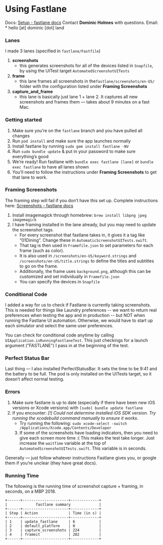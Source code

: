 # Using Fastlane
Docs: [Setup - fastlane docs](https://docs.fastlane.tools/getting-started/ios/setup/)
Contact **Dominic Holmes** with questions. Email:
	* hello [at] dominic [dot] land

### Lanes
I made 3 lanes (specified in `fastlane/Fastfile`)
1. **screenshots**
	* this generates screenshots for all of the devices listed in `Snapfile`, by using the UITest target `AutomatedScreenshotUITests`
2. **frame**
	* this lane frames all screenshots in the`fastlane/screenshots/en-US/` folder with the configuration listed under **Framing Screenshots**
3. **capture_and_frame**
	* this lane is basically just lane 1 + lane 2. It captures all new screenshots and frames them — takes about 9 minutes on a fast Mac.

### Getting started
1. Make sure you’re on the `fastlane` branch and you have pulled all changes
2. Run `pod install` and make sure the app launches normally
3. Install fastlane by running `sudo gem install fastlane -NV`
4. Run `sudo bundle update` & put in your password to make sure everything’s good
5. We’re ready! Run fastlane with `bundle exec fastlane [lane]` or `bundle exec fastlane` to have all lanes shown
6. You’ll need to follow the instructions under **Framing Screenshots** to get that lane to work.

### Framing Screenshots
The framing step will fail if you don’t have this set up.
Complete instructions here: [Screenshots - fastlane docs](https://docs.fastlane.tools/getting-started/ios/screenshots/#put-your-screenshots-into-device-frames)

1. Install imagemagick through homebrew: `brew install libpng jpeg imagemagick`
2. I have framing installed in the lane already, but you may need to update the screenshot tags.
	* For every screenshot that fastlane takes in, it gives it a tag like “01Dining”.  Change these in `AutomaticScreenshotUITests.swift`.
	* That tag is then used in `Framefile.json` to set parameters for each frame (such as color).
	* It is also used in `/screenshots/en-US/keyword.strings` and `/screenshots/en-US/title.strings` to define the titles and subtitles to go on the frame.
	* Additionally, the frame uses `background.png`, although this can be customized and set individually in `Framefile.json`
	* You can specify the devices in `Snapfile`
    
### Conditional Code
I added a way for us to check if Fastlane is currently taking screenshots. This is needed for things like Laundry preferences -- we want to return real preferences when testing the app and in production -- but NOT when running the Fastlane UI automation. Otherwise, we would have to start up each simulator and select the same user preferences.

You can check for conditional code anytime by calling `UIApplication.isRunningFastlaneTest`. This just checkings for a launch argument ("FASTLANE") I pass in at the beginning of the test.

### Perfect Status Bar
Last thing — I also installed PerfectStatusBar. It sets the time to be 9:41 and the battery to be full. The pod is only installed on the UITests target, so it doesn’t affect normal testing.

### Errors
1. Make sure fastlane is up to date (especially if there have been new iOS versions or Xcode versions) with `[sudo] bundle update fastlane`
2. If you encounter:  _[!] Could not determine installed iOS SDK version. Try running the _xcodebuild_ command manually to ensure it works._
	* Try running the following: `sudo xcode-select -switch /Applications/Xcode.app/Contents/Developer`
    3. If some of the screenshots have loading indicators, then you need to give each screen more time :( This makes the test take longer. Just increase the `waitTime` variable at the top of `AutomatedScreenshotUITests.swift`. This variable is in seconds.

Generally — just follow whatever instructions Fastlane gives you, or google them if you’re unclear (they have great docs).

### Running Time
The following is the running time of screenshot capture + framing, in seconds, on a MBP 2018.

```
+------+---------------------+-------------+
|             fastlane summary             |
+------+---------------------+-------------+
| Step | Action              | Time (in s) |
+------+---------------------+-------------+
| 1    | update_fastlane     | 6           |
| 2    | default_platform    | 0           |
| 3    | capture_screenshots | 224         |
| 4    | frameit             | 282         |
+------+---------------------+-------------+
```
